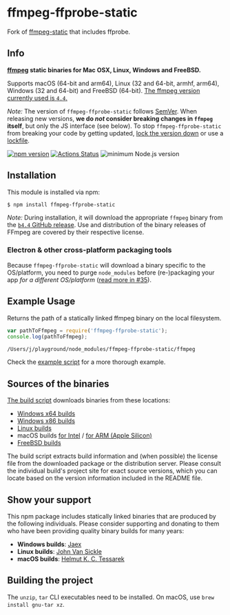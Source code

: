 # ffmpeg-ffprobe-static

Fork of [ffmpeg-static](https://github.com/eugeneware/ffmpeg-static) that includes ffprobe.

## Info

**[ffmpeg](https://ffmpeg.org) static binaries for Mac OSX, Linux, Windows and FreeBSD.**

Supports macOS (64-bit and arm64), Linux (32 and 64-bit, armhf, arm64), Windows (32 and 64-bit) and FreeBSD (64-bit). [The ffmpeg version currently used is `4.4`.](https://github.com/eugeneware/ffmpeg-static/releases/tag/b4.4)

*Note:* The version of `ffmpeg-ffprobe-static` follows [SemVer](http://semver.org). When releasing new versions, **we do *not* consider breaking changes in `ffmpeg` itself**, but only the JS interface (see below). To stop `ffmpeg-ffprobe-static` from breaking your code by getting updated, [lock the version down](https://docs.npmjs.com/files/package.json#dependencies) or use a [lockfile](https://docs.npmjs.com/files/package-lock.json).

[![npm version](https://img.shields.io/npm/v/ffmpeg-ffprobe-static.svg)](https://www.npmjs.com/package/ffmpeg-ffprobe-static)
[![Actions Status](https://github.com/descriptinc/ffmpeg-ffprobe-static/workflows/test/badge.svg)](https://github.com/descriptinc/ffmpeg-ffprobe-static/actions)
![minimum Node.js version](https://img.shields.io/node/v/ffmpeg-ffprobe-static.svg)

## Installation

This module is installed via npm:

``` bash
$ npm install ffmpeg-ffprobe-static
```

*Note:* During installation, it will download the appropriate `ffmpeg` binary from the [`b4.4` GitHub release](https://github.com/eugeneware/ffmpeg-static/releases/tag/b4.4). Use and distribution of the binary releases of FFmpeg are covered by their respective license.

### Electron & other cross-platform packaging tools

Because `ffmpeg-ffprobe-static` will download a binary specific to the OS/platform, you need to purge `node_modules` before (re-)packaging your app *for a different OS/platform* ([read more in #35](https://github.com/eugeneware/ffmpeg-static/issues/35#issuecomment-630225392)).

## Example Usage

Returns the path of a statically linked ffmpeg binary on the local filesystem.

``` js
var pathToFfmpeg = require('ffmpeg-ffprobe-static');
console.log(pathToFfmpeg);
```

```
/Users/j/playground/node_modules/ffmpeg-ffprobe-static/ffmpeg
```

Check the [example script](example.js) for a more thorough example.

## Sources of the binaries

[The build script](build/index.sh) downloads binaries from these locations:

- [Windows x64 builds](https://github.com/ShareX/FFmpeg/)
- [Windows x86 builds](https://github.com/sudo-nautilus/FFmpeg-Builds-Win32/)
- [Linux builds](https://johnvansickle.com/ffmpeg/)
- macOS builds [for Intel](https://evermeet.cx/pub/ffmpeg/) / [for ARM (Apple Silicon)](https://osxexperts.net/)
- [FreeBSD builds](https://github.com/Thefrank/ffmpeg-static-freebsd/releases)

The build script extracts build information and (when possible) the license file from the downloaded package or the distribution server. Please consult the individual build's project site for exact source versions, which you can locate based on the version information included in the README file.

## Show your support

This npm package includes statically linked binaries that are produced by the following individuals. Please consider supporting and donating to them who have been providing quality binary builds for many years:

- **Windows builds**: [Jaex](https://getsharex.com/donate/)
- **Linux builds**: [John Van Sickle](https://www.johnvansickle.com/ffmpeg/)
- **macOS builds**: [Helmut K. C. Tessarek](https://evermeet.cx/ffmpeg/#donations)

## Building the project

The `unzip`, `tar` CLI executables need to be installed. On macOS, use `brew install gnu-tar xz`.
